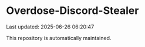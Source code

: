 # Overdose-Discord-Stealer

Last updated: 2025-06-26 06:20:47

This repository is automatically maintained.
